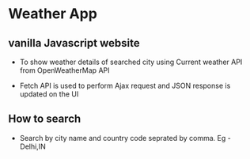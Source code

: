 # Weather App
## vanilla Javascript website 

* To show weather details of searched city using Current weather API from OpenWeatherMap API

* Fetch API is used to perform Ajax request and JSON response is updated on the UI

## How to search

* Search by city name and country code seprated by comma. Eg - Delhi,IN



